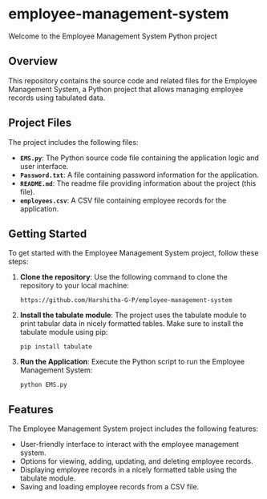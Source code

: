 # employee-management-system

Welcome to the Employee Management System Python project 

## Overview

This repository contains the source code and related files for the Employee Management System, a Python project that allows managing employee records using tabulated data.

## Project Files

The project includes the following files:

- **`EMS.py`**: The Python source code file containing the application logic and user interface.
- **`Password.txt`**: A file containing password information for the application.
- **`README.md`**: The readme file providing information about the project (this file).
- **`employees.csv`**: A CSV file containing employee records for the application.

## Getting Started

To get started with the Employee Management System project, follow these steps:

1. **Clone the repository**: Use the following command to clone the repository to your local machine:

   ```
   https://github.com/Harshitha-G-P/employee-management-system
   ```

2. **Install the tabulate module**: The project uses the tabulate module to print tabular data in nicely formatted tables. Make sure to install the tabulate module using pip:

   ```
   pip install tabulate
   ```

3. **Run the Application**: Execute the Python script to run the Employee Management System:

   ```
   python EMS.py
   ```

## Features

The Employee Management System project includes the following features:

- User-friendly interface to interact with the employee management system.
- Options for viewing, adding, updating, and deleting employee records.
- Displaying employee records in a nicely formatted table using the tabulate module.
- Saving and loading employee records from a CSV file.

